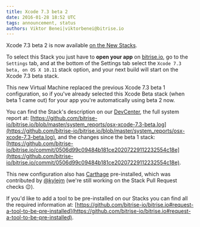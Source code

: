 ```yaml
---
title: Xcode 7.3 beta 2
date: 2016-01-28 18:52 UTC
tags: announcement, status
authors: Viktor Benei|viktorbenei@bitrise.io
---
```


Xcode 7.3 beta 2 is now available [on the New Stacks](http://blog.bitrise.io/2016/01/20/here-comes-the-new-stack.html).

To select this Stack you just have to **open your app** on [bitrise.io](https://www.bitrise.io),
go to the `Settings` tab, and at the bottom of the Settings tab select the `Xcode 7.3 beta, on OS X 10.11`
stack option, and your next build will start on the Xcode 7.3 beta stack.

This new Virtual Machine replaced the previous Xcode 7.3 beta 1 configuration,
so if you've already selected this Xcode Beta stack (when beta 1 came out) for your app
you're automatically using beta 2 now.

You can find the Stack's description on our [DevCenter](http://devcenter.bitrise.io/infrastructure/available-stacks/#section-xcode-7-3-beta-on-os-x-10-11), the full system report at: [https://github.com/bitrise-io/bitrise.io/blob/master/system_reports/osx-xcode-7.3-beta.log](https://github.com/bitrise-io/bitrise.io/blob/master/system_reports/osx-xcode-7.3-beta.log),
and the changes since the beta 1 stack: [https://github.com/bitrise-io/bitrise.io/commit/0506d99c09484b181ce20207229112232554c18e](https://github.com/bitrise-io/bitrise.io/commit/0506d99c09484b181ce20207229112232554c18e).

This new configuration also has [Carthage](https://github.com/Carthage/Carthage) pre-installed,
which was contributed by [@kylejm](https://github.com/bitrise-io/osx-box-bootstrap/pull/4)
(we're still working on the Stack Pull Request checks 😉).

If you'd like to add a tool to be pre-installed on our Stacks
you can find all the required information at: [https://github.com/bitrise-io/bitrise.io#request-a-tool-to-be-pre-installed](https://github.com/bitrise-io/bitrise.io#request-a-tool-to-be-pre-installed).
